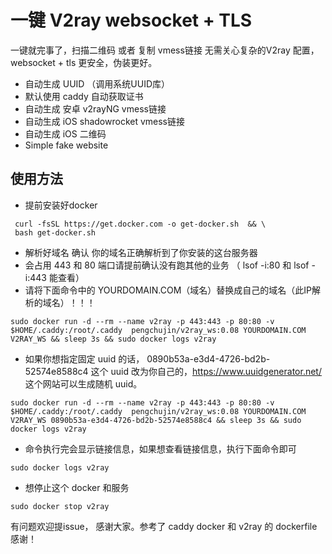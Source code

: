 # 一键 V2ray websocket + TLS

一键就完事了，扫描二维码 或者 复制 vmess链接 无需关心复杂的V2ray 配置，websocket + tls 更安全，伪装更好。

* 自动生成 UUID （调用系统UUID库）
* 默认使用 caddy 自动获取证书
* 自动生成 安卓 v2rayNG vmess链接
* 自动生成 iOS shadowrocket vmess链接
* 自动生成 iOS 二维码
* Simple fake website

## 使用方法

 * 提前安装好docker 
 ```
  curl -fsSL https://get.docker.com -o get-docker.sh  && \
  bash get-docker.sh
 ```
 * 解析好域名 确认 你的域名正确解析到了你安装的这台服务器
 * 会占用 443 和 80 端口请提前确认没有跑其他的业务 （ lsof -i:80 和 lsof -i:443 能查看）
 * 请将下面命令中的 YOURDOMAIN.COM（域名）替换成自己的域名（此IP解析的域名）！！！

```
sudo docker run -d --rm --name v2ray -p 443:443 -p 80:80 -v $HOME/.caddy:/root/.caddy  pengchujin/v2ray_ws:0.08 YOURDOMAIN.COM V2RAY_WS && sleep 3s && sudo docker logs v2ray
```
* 如果你想指定固定 uuid 的话， 0890b53a-e3d4-4726-bd2b-52574e8588c4 这个 uuid 改为你自己的，https://www.uuidgenerator.net/ 这个网站可以生成随机 uuid。
```
sudo docker run -d --rm --name v2ray -p 443:443 -p 80:80 -v $HOME/.caddy:/root/.caddy  pengchujin/v2ray_ws:0.08 YOURDOMAIN.COM V2RAY_WS 0890b53a-e3d4-4726-bd2b-52574e8588c4 && sleep 3s && sudo docker logs v2ray
```

* 命令执行完会显示链接信息，如果想查看链接信息，执行下面命令即可
```
sudo docker logs v2ray
```
* 想停止这个 docker 和服务
```
sudo docker stop v2ray
```

有问题欢迎提issue， 感谢大家。参考了 caddy docker 和 v2ray 的 dockerfile 感谢！

